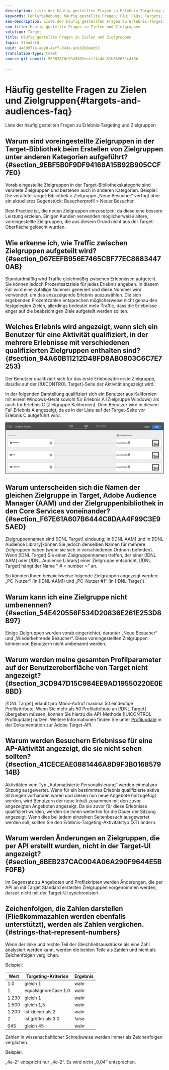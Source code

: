 ```yaml
---
description: Liste der häufig gestellten Fragen zu Erlebnis-Targeting und Zielgruppen
keywords: Fehlerbehebung; häufig gestellte Fragen; FAQ; FAQs; Targets; Zielgruppen
seo-description: Liste der häufig gestellten Fragen zu Erlebnis-Targeting und Zielgruppen
seo-title: Häufig gestellte Fragen zu Zielen und Zielgruppen
solution: Target
title: Häufig gestellte Fragen zu Zielen und Zielgruppen
topic: Standard
uuid: 4a8d977a-aa98-4aff-843e-ace32b8eed53
translation-type: tm+mt
source-git-commit: 98902870c9949302eecfffc4da31b662651c4f8b

---
```



# Häufig gestellte Fragen zu Zielen und Zielgruppen{#targets-and-audiences-faq}

Liste der häufig gestellten Fragen zu Erlebnis-Targeting und Zielgruppen

## Warum sind voreingestellte Zielgruppen in der Target-Bibliothek beim Erstellen von Zielgruppen unter anderen Kategorien aufgeführt? {#section_9EBF5B0F9DF94168A15B92B905CCF7E0}

Vorab eingestellte Zielgruppen in der Target-Bibliothekskategorie sind veraltete Zielgruppen und bestehen auch in anderen Kategorien. Beispiel: Die veraltete Target-Bibliothek &gt; Zielgruppe „Neue Besucher“ verfügt über ein aktuelleres Gegenstück: Besucherprofil &gt; Neuer Besucher.

Best Practice ist, die neuen Zielgruppen einzusetzen, da diese eine bessere Leistung erzielen. Einigen Kunden verwenden möglicherweise ältere, voreingestellte Zielgruppen, die aus diesem Grund nicht aus der Target-Oberfläche gelöscht wurden.

## Wie erkenne ich, wie Traffic zwischen Zielgruppen aufgeteilt wird?   {#section_067EEFB956E7465CBF77EC86834470AB}

Standardmäßig wird Traffic gleichmäßig zwischen Erlebnissen aufgeteilt. Sie können jedoch  Prozentsatzziele für jedes Erlebnis angeben. In diesem Fall wird eine zufällige Nummer generiert und diese Nummer wird verwendet, um das anzuzeigende Erlebnis auszuwählen. Die sich ergebenden Prozentzahlen entsprechen möglicherweise nicht genau den festgelegten Zielen, allerdings bedeutet mehr Traffic, dass die Erlebnisse enger auf die beabsichtigen Ziele aufgeteilt werden sollten.

## Welches Erlebnis wird angezeigt, wenn sich ein Benutzer für eine Aktivität qualifiziert, in der mehrere Erlebnisse mit verschiedenen qualifizierten Zielgruppen enthalten sind?   {#section_94A60B11212D48FD8AB0803C6C7E7253}

Der Benutzer qualifiziert sich für das erste Erlebnis/die erste Zielgruppe, das/die auf der [!UICONTROL Target]-Seite der Aktivität angezeigt wird.

In der folgenden Darstellung qualifiziert sich ein Benutzer aus Kalifornien mit einem Windows-Gerät sowohl für Erlebnis A (Zielgruppe Windows) als auch für Erlebnis C (Zielgruppe Kalifornien). Dem Benutzer wird in diesem Fall Erlebnis A angezeigt, da es in der Liste auf der Target-Seite vor Erlebnis C aufgeführt wird.

![](assets/audiences_order.png)

## Warum unterscheiden sich die Namen der gleichen Zielgruppe in Target, Adobe Audience Manager (AAM) und der Zielgruppenbibliothek in den Core Services voneinander? {#section_F67E61A607B6444C8DAA4F99C3E95AED}

Zielgruppennamen sind [!DNL Target] eindeutig; in [!DNL AAM] und in [!DNL Audience Library]können Sie jedoch denselben Namen für mehrere Zielgruppen haben (wenn sie sich in verschiedenen Ordnern befinden). Wenn [!DNL Target] Sie einen Zielgruppennamen treffen, der einer [!DNL AAM] oder [!DNL Audience Library] einer Zielgruppe entspricht, [!DNL Target] hängt der Name &quot; # &lt; number &gt;&quot; an.

So könnten Ihnen beispielsweise folgende Zielgruppen angezeigt werden: „PC-Nutzer“ (in [!DNL AAM]) und „PC-Nutzer #1“ (in [!DNL Target]).

## Warum kann ich eine Zielgruppe nicht umbenennen? {#section_54E420556F534D20836E261E253D8B97}

Einige Zielgruppen wurden vorab eingerichtet, darunter „Neue Besucher“ und „Wiederkehrende Besucher“. Diese voreingestellten Zielgruppen können von Benutzern nicht umbenannt werden.

## Warum werden meine gesamten Profilparameter auf der Benutzeroberfläche von Target nicht angezeigt?   {#section_3CD947D15C984EE9AD19550220E0E8BD}

[!DNL Target] erlaubt pro Mbox-Aufruf maximal 50 eindeutige Profilattribute. Wenn Sie mehr als 50 Profilattribute an [!DNL Target] übergeben müssen, können Sie hierzu die API-Methode [!UICONTROL Profilupdate] nutzen. Weitere Informationen finden Sie unter [Profilupdate](https://developers.adobetarget.com/api/#authentication-tokens) in der Dokumentation zur Adobe Target-API.

## Warum werden Besuchern Erlebnisse für eine AP-Aktivität angezeigt, die sie nicht sehen sollten? {#section_41CECEAE0881446A8D9F3B016857914B}

Aktivitäten vom Typ „Automatisierte Personalisierung“ werden einmal pro Sitzung ausgewertet. Wenn für ein bestimmtes Erlebnis qualifizierte aktive Sitzungen vorhanden waren und diesen nun neue Angebote hinzugefügt werden, wird Benutzern der neue Inhalt zusammen mit den zuvor angezeigten Angeboten angezeigt. Da sie zuvor für diese Erlebnisse qualifiziert wurden, werden sie ihnen weiterhin für die Dauer der Sitzung angezeigt. Wenn dies bei jedem einzelnen Seitenbesuch ausgewertet werden soll, sollten Sie den Erlebnis-Targeting-Aktivitätstyp (XT) ändern.

## Warum werden Änderungen an Zielgruppen, die per API erstellt wurden, nicht in der Target-UI angezeigt?   {#section_6BEB237CAC004A06A290F9644E5BF0FB}

Im Gegensatz zu Angeboten und Profilskripten werden Änderungen, die per API an mit Target Standard erstellten Zielgruppen vorgenommen werden, derzeit nicht mit der Target-UI synchronisiert.

## Zeichenfolgen, die Zahlen darstellen (Fließkommazahlen werden ebenfalls unterstützt), werden als Zahlen verglichen.{#strings-that-represent-numbers}

Wenn der linke und rechte Teil der Gleichheitsausdrücke als eine Zahl analysiert werden kann, werden die beiden Teile als Zahlen und nicht als Zeichenfolgen verglichen.

Beispiel:

| Wert | Targeting-Kriterien | Ergebnis |
| --- | --- | --- |
| 1.0 | gleich 1 | wahr |
| 1 | equalsIgnoreCase 1.0 | wahr |
| 1.230 | gleich 1 | wahr |
| 1.500 | gleich 1,5 | wahr |
| 1.200 | ist kleiner als 2 | wahr |
| 2 | ist größer als 3.0 | false |
| 045 | gleich 45 | wahr |

Zahlen in wissenschaftlicher Schreibweise werden immer als Zeichenfolgen verglichen.

Beispiel:

„4e-2“ entspricht nur „4e-2“. Es wird *nicht* „0,04“ entsprechen.